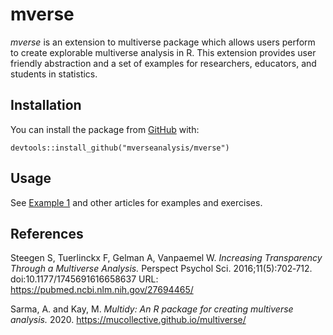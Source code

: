 # mverse

_mverse_ is an extension to multiverse package 
which allows users perform to create explorable multiverse analysis
in R. This extension provides user friendly abstraction
and a set of examples for researchers, educators,
and students in statistics.

## Installation

You can install the package from [GitHub](https://github.com/mverseanalysis/mverse) with:

```
devtools::install_github("mverseanalysis/mverse")
```

## Usage

See [Example 1](articles/example-1.html) and other articles for examples and exercises.

## References

Steegen S, Tuerlinckx F, Gelman A, Vanpaemel W. _Increasing Transparency Through a Multiverse Analysis._ Perspect Psychol Sci. 2016;11(5):702‐712. doi:10.1177/1745691616658637 URL: https://pubmed.ncbi.nlm.nih.gov/27694465/

Sarma, A. and Kay, M. _Multidy: An R package for creating multiverse analysis._ 2020. https://mucollective.github.io/multiverse/
